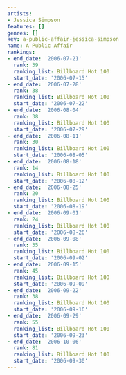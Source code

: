 ```yaml
---
artists:
- Jessica Simpson
features: []
genres: []
key: a-public-affair-jessica-simpson
name: A Public Affair
rankings:
- end_date: '2006-07-21'
  rank: 39
  ranking_list: Billboard Hot 100
  start_date: '2006-07-15'
- end_date: '2006-07-28'
  rank: 38
  ranking_list: Billboard Hot 100
  start_date: '2006-07-22'
- end_date: '2006-08-04'
  rank: 38
  ranking_list: Billboard Hot 100
  start_date: '2006-07-29'
- end_date: '2006-08-11'
  rank: 30
  ranking_list: Billboard Hot 100
  start_date: '2006-08-05'
- end_date: '2006-08-18'
  rank: 14
  ranking_list: Billboard Hot 100
  start_date: '2006-08-12'
- end_date: '2006-08-25'
  rank: 20
  ranking_list: Billboard Hot 100
  start_date: '2006-08-19'
- end_date: '2006-09-01'
  rank: 24
  ranking_list: Billboard Hot 100
  start_date: '2006-08-26'
- end_date: '2006-09-08'
  rank: 35
  ranking_list: Billboard Hot 100
  start_date: '2006-09-02'
- end_date: '2006-09-15'
  rank: 45
  ranking_list: Billboard Hot 100
  start_date: '2006-09-09'
- end_date: '2006-09-22'
  rank: 38
  ranking_list: Billboard Hot 100
  start_date: '2006-09-16'
- end_date: '2006-09-29'
  rank: 55
  ranking_list: Billboard Hot 100
  start_date: '2006-09-23'
- end_date: '2006-10-06'
  rank: 81
  ranking_list: Billboard Hot 100
  start_date: '2006-09-30'
---
```


